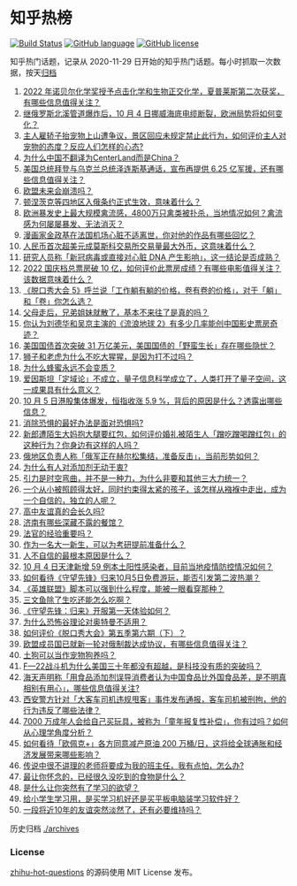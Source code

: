 # 知乎热榜
[![Build Status](https://github.com/ToWeLong/zhihu-hot-questions/workflows/CI/badge.svg)](https://github.com/ToWeLong/zhihu-hot-questions/actions)
[![GitHub language](https://img.shields.io/badge/language-golang-orange.svg)](https://golang.org/)
[![GitHub license](https://img.shields.io/github/license/ToWeLong/zhihu-hot-questions)](https://github.com/ToWeLong/zhihu-hot-questions/blob/main/LICENSE)

知乎热门话题，记录从 2020-11-29 日开始的知乎热门话题。每小时抓取一次数据，按天[归档](./archives)

<!-- BEGIN -->

1. [2022 年诺贝尔化学奖授予点击化学和生物正交化学，夏普莱斯第二次获奖，有哪些信息值得关注？](https://www.zhihu.com/question/557810306)
1. [继俄罗斯北溪管道爆炸后，10 月 4 日挪威海底电缆断裂，欧洲局势将如何变化？](https://www.zhihu.com/question/557721933)
1. [主人雇轿子抬宠物上山遭争议，景区回应未规定禁止此行为，如何评价主人对宠物的态度？反应人们怎样的心态?](https://www.zhihu.com/question/557809697)
1. [为什么中国不翻译为CenterLand而是China？](https://www.zhihu.com/question/555469180)
1. [美国总统拜登与乌克兰总统泽连斯基通话，宣布再提供 6.25 亿军援，还有哪些信息值得关注？](https://www.zhihu.com/question/557799825)
1. [欧盟未来会崩溃吗？](https://www.zhihu.com/question/37574299)
1. [顿涅茨克等四地区入俄条约正式生效，意味着什么？](https://www.zhihu.com/question/557796073)
1. [欧洲暴发史上最大规模禽流感，4800万只禽类被扑杀，当地情况如何？禽流感为何屡屡暴发、无法消灭？](https://www.zhihu.com/question/557804465)
1. [漫画家金政基在法国机场心脏不适离世，你对他的作品有哪些回忆？](https://www.zhihu.com/question/557818741)
1. [人民币首次超美元成莫斯科交易所交易量最大外币，这意味着什么？](https://www.zhihu.com/question/557738944)
1. [研究人员称「新冠病毒或直接对心脏 DNA 产生影响」，这一结论是否成熟？](https://www.zhihu.com/question/557802160)
1. [2022 国庆档总票房破 10 亿，如何评价此票房成绩？有哪些电影值得关注？该数据意味着什么？](https://www.zhihu.com/question/557650080)
1. [《脱口秀大会 5》呼兰说「工作躺有躺的价格，卷有卷的价格」，对于「躺」和「卷」你怎么选？](https://www.zhihu.com/question/557671984)
1. [父母走后，兄弟姐妹就散了，基本不来往了是真的吗？](https://www.zhihu.com/question/452496602)
1. [你认为刘德华和吴京主演的《流浪地球 2》有多少几率能创中国影史票房奇迹？](https://www.zhihu.com/question/550730872)
1. [美国国债首次突破 31 万亿美元，美国国债的「野蛮生长」存在哪些隐忧？](https://www.zhihu.com/question/557803018)
1. [狮子和老虎为什么不吃大猩猩，是因为打不过吗？](https://www.zhihu.com/question/554985677)
1. [为什么蜂蜜永远不会变质？](https://www.zhihu.com/question/381307807)
1. [爱因斯坦「定域论」不成立，量子信息科学成立了，人类打开了量子空间，这一成果具有什么意义？](https://www.zhihu.com/question/557732508)
1. [10 月 5 日港股集体爆发，恒指收涨 5.9 %，背后的原因是什么？透露出哪些信息？](https://www.zhihu.com/question/557807933)
1. [消除恐惧的最好办法是面对恐惧吗?](https://www.zhihu.com/question/354168630)
1. [新郎遭陌生大妈抱大腿要红包，如何评价婚礼被陌生人「蹭吃蹭喝蹭红包」的这种行为？你身边有这样的人吗？](https://www.zhihu.com/question/557733856)
1. [俄地区负责人称「俄军正在赫尔松集结，准备反击」，当前形势如何？](https://www.zhihu.com/question/557818740)
1. [为什么有人对添加剂无动于衷?](https://www.zhihu.com/question/557449199)
1. [引力是时空弯曲，并不是一种力，为什么非要和其他三大力统一？](https://www.zhihu.com/question/333600411)
1. [一个从小被照顾得太好，同时约束得太紧的孩子，该怎样从襁褓中走出，成为一个自信的，独立的人呢？](https://www.zhihu.com/question/556768362)
1. [高中友谊真的会长久吗?](https://www.zhihu.com/question/557521702)
1. [济南有哪些深藏不露的餐馆？](https://www.zhihu.com/question/24877105)
1. [法官的经验重要吗？](https://www.zhihu.com/question/303089606)
1. [作为一名大一新生，可以为考研提前准备什么？](https://www.zhihu.com/question/51364870)
1. [人不自信的最根本原因是什么？](https://www.zhihu.com/question/22996751)
1. [10 月 4 日天津新增 59 例本土阳性感染者，目前当地疫情防控情况如何？](https://www.zhihu.com/question/557738968)
1. [如何看待《守望先锋》归来10月5日免费游玩，能否引发第二波热潮？](https://www.zhihu.com/question/537416263)
1. [《英雄联盟》脚本可以强到什么程度，能被一眼看穿那种？](https://www.zhihu.com/question/273718959)
1. [三文鱼除了生吃还能怎么吃啊？](https://www.zhihu.com/question/270055598)
1. [《守望先锋：归来》开服第一天体验如何？](https://www.zhihu.com/question/557686923)
1. [为什么恐怖谷理论对奥特曼不适用？](https://www.zhihu.com/question/335617966)
1. [如何评价《脱口秀大会》第五季第六期（下）？](https://www.zhihu.com/question/557827709)
1. [欧盟成员国已就新一轮对俄制裁达成协议，有哪些信息值得关注？](https://www.zhihu.com/question/557814970)
1. [土狗可以当作宠物狗养吗？](https://www.zhihu.com/question/333464236)
1. [F—22战斗机为什么美国三十年都没有超越，是科技没有质的突破吗？](https://www.zhihu.com/question/512936281)
1. [海天声明称「用食品添加剂误导消费者认为中国食品比外国食品差，是不明真相别有用心」，哪些信息值得关注?](https://www.zhihu.com/question/557679215)
1. [西安警方针对「大客车司机违规甩客」事件发布通报，客车司机被刑拘，他的行为违反了哪些法律？](https://www.zhihu.com/question/557798472)
1. [7000 万成年人会给自己买玩具，被称为「童年报复性补偿」，你有过吗？如何从心理学角度分析？](https://www.zhihu.com/question/557759707)
1. [如何看待「欧佩克+」各方同意减产原油 200 万桶/日，这将给全球通胀和经济发展带来哪些影响？](https://www.zhihu.com/question/557840936)
1. [传说中很不讲理的老师将要成为我的班主任，我有点怕，怎么办?](https://www.zhihu.com/question/557829744)
1. [最让你怀念的，已经很久没吃到的食物是什么？](https://www.zhihu.com/question/555384027)
1. [是什么让你突然有了学习的欲望？](https://www.zhihu.com/question/369033564)
1. [给小学生学习用，是买学习机好还是买平板电脑装学习软件好？](https://www.zhihu.com/question/349279157)
1. [一段将近10年的友谊突然淡然了，还有必要维持吗？](https://www.zhihu.com/question/557815746)

<!-- END -->

历史归档 [./archives](./archives)


### License
[zhihu-hot-questions](https://github.com/towelong/zhihu-hot-questions) 的源码使用 MIT License 发布。